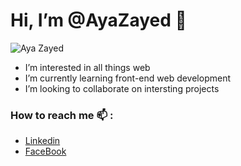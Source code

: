 # Hi, I’m @AyaZayed :wave:

![Aya Zayed](https://user-images.githubusercontent.com/79711578/158643217-64b1e7fc-3b4c-424b-9189-5cf4a5e82adb.png)

- I’m interested in all things web
- I’m currently learning front-end web development
- I’m looking to collaborate on intersting projects

### How to reach me 📫 :
- [Linkedin](https://www.linkedin.com/in/aya-zayed-2000)
- [FaceBook](https://www.facebook.com/aya.zayed.969)
